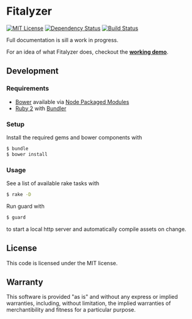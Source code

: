 # Fitalyzer

[![MIT License](https://img.shields.io/badge/license-MIT-red.svg?style=flat)](./LICENSE.txt)
[![Dependency Status](https://img.shields.io/gemnasium/razor-x/fitalyzer.svg?style=flat)](https://gemnasium.com/razor-x/fitalyzer)
[![Build Status](https://img.shields.io/travis/razor-x/fitalyzer/production.svg?style=flat)](https://travis-ci.org/razor-x/fitalyzer)

Full documentation is sill a work in progress.

For an idea of what Fitalyzer does, checkout the
[**working demo**](https://io.evansosenko.com/fitalyzer/?firebase=scipy-data-fitting).

## Development

### Requirements

- [Bower](http://bower.io/) available via
  [Node Packaged Modules](https://npmjs.org/)
- [Ruby 2](https://www.ruby-lang.org/)
  with [Bundler](http://bundler.io/)

### Setup

Install the required gems and bower components with

````bash
$ bundle
$ bower install
````

### Usage

See a list of available rake tasks with

````bash
$ rake -D
````

Run guard with

````bash
$ guard
````

to start a local http server and automatically compile assets on change.

## License

This code is licensed under the MIT license.

## Warranty

This software is provided "as is" and without any express or
implied warranties, including, without limitation, the implied
warranties of merchantibility and fitness for a particular
purpose.
